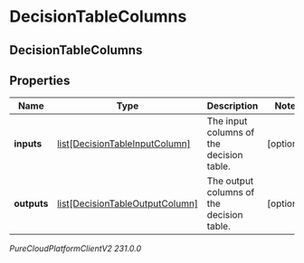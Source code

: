 # DecisionTableColumns

## DecisionTableColumns

## Properties

|Name | Type | Description | Notes|
|------------ | ------------- | ------------- | -------------|
| **inputs** | [list[DecisionTableInputColumn]](DecisionTableInputColumn) | The input columns of the decision table. | [optional] |
| **outputs** | [list[DecisionTableOutputColumn]](DecisionTableOutputColumn) | The output columns of the decision table. | [optional] |



_PureCloudPlatformClientV2 231.0.0_
